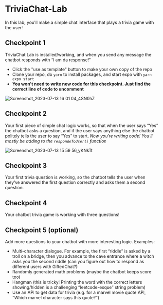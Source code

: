 # TriviaChat-Lab

In this lab, you'll make a simple chat interface that plays a trivia game with the user!

## Checkpoint 1

TriviaChat Lab is installed/working, and when you send any message the chatbot responds with “I am da response!”

- Click the "use as template" button to make your own copy of the repo
- Clone your repo, do `yarn` to install packages, and start expo with `yarn expo start`
- **You won't need to write new code for this checkpoint. Just find the correct line of code to uncomment**

![Screenshot_2023-07-13 16 01 04_4SN0hZ](https://github.com/Snap-Engineering-Academy-2023/ChatBot-Lab/assets/7607483/5fed5962-6296-4abb-a80a-aea5322cfbeb)

## Checkpoint 2

Your first piece of simple chat logic works, so that when the user says “Yes” the chatbot asks a question, and if the user says anything else the chatbot politely tells the user to say “Yes” to start. *Now you're writing code! You'll mostly be adding to the `respondeToUser()` function*

![Screenshot_2023-07-13 15 59 56_yKNkTt](https://github.com/Snap-Engineering-Academy-2023/ChatBot-Lab/assets/7607483/f85b92f6-4cf6-4ecd-a684-6019dfaf05ab)

## Checkpoint 3

Your first trivia question is working, so the chatbot tells the user when they’ve answered the first question correctly and asks them a second question.

## Checkpoint 4

Your chatbot trivia game is working with three questions!

## Checkpoint 5 (optional)

Add more questions to your chatbot with more interesting logic. Examples:

- Multi-character dialogue. For example, the first “riddle” is asked by a troll on a bridge, then you advance to the cave entrance where a witch asks you the second riddle (can you figure out how to respond as different users with GiftedChat?)
- Randomly generated math problems (maybe the chatbot keeps score too)
- Hangman (this is tricky! Printing the word with the correct letters showing/hidden is a challenging “leetcode-esque” string problem)
- Use an API to get data for trivia (e.g. for a marvel movie quote API, “Which marvel character says this quote?”)
